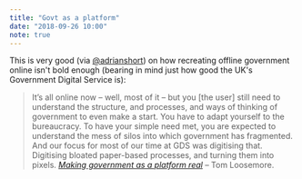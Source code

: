 ```yaml
---
title: "Govt as a platform"
date: "2018-09-26 10:00"
note: true
---
```



This is very good (via [@adrianshort](https://mobile.twitter.com/adrianshort)) on how recreating offline government online isn't bold enough (bearing in mind just how good the UK's Government Digital Service is):

<blockquote><p>It’s all online now – well, most of it – but you [the user] still need to understand the structure, and processes, and ways of thinking of government to even make a start. You have to adapt yourself to the bureaucracy. To have your simple need met, you are expected to understand the mess of silos into which government has fragmented. And our focus for most of our time at GDS was digitising that. Digitising bloated paper-based processes, and turning them into pixels. <cite><a href="https://public.digital/2018/09/25/making-government-as-a-platform-real/">Making government as a platform real</a></cite> – Tom Loosemore.</p></blockquote>

